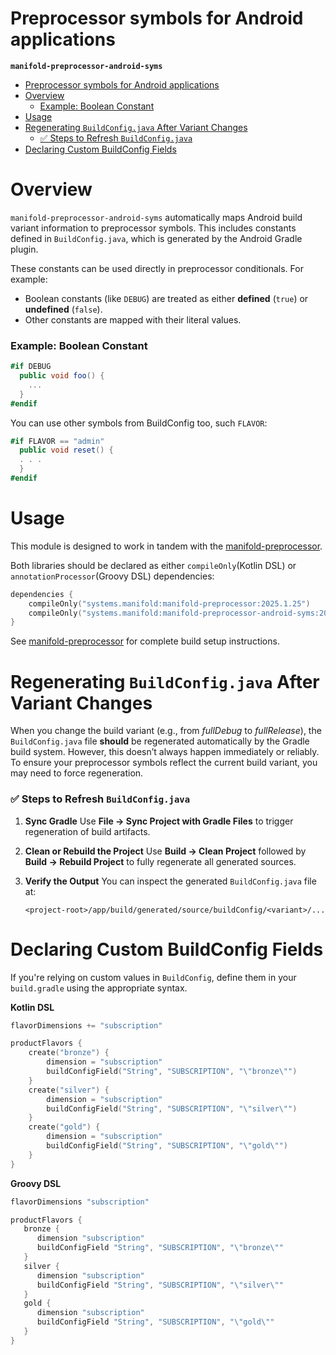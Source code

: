 # Preprocessor symbols for Android applications

**`manifold-preprocessor-android-syms`**

<!-- TOC -->
* [Preprocessor symbols for Android applications](#preprocessor-symbols-for-android-applications)
* [Overview](#overview)
    * [Example: Boolean Constant](#example-boolean-constant)
* [Usage](#usage)
* [Regenerating `BuildConfig.java` After Variant Changes](#regenerating-buildconfigjava-after-variant-changes)
    * [✅ Steps to Refresh `BuildConfig.java`](#-steps-to-refresh-buildconfigjava)
* [Declaring Custom BuildConfig Fields](#declaring-custom-buildconfig-fields)
<!-- TOC -->

# Overview

`manifold-preprocessor-android-syms` automatically maps Android build variant information to preprocessor symbols. 
This includes constants defined in `BuildConfig.java`, which is generated by the Android Gradle plugin.

These constants can be used directly in preprocessor conditionals. For example:

- Boolean constants (like `DEBUG`) are treated as either **defined** (`true`) or **undefined** (`false`).
- Other constants are mapped with their literal values.

### Example: Boolean Constant
```csharp
#if DEBUG
  public void foo() {
    ...
  }
#endif
```

You can use other symbols from BuildConfig too, such `FLAVOR`:

```csharp
#if FLAVOR == "admin"
  public void reset() {
  . . .
  }
#endif
```

# Usage

This module is designed to work in tandem with the [manifold-preprocessor](https://github.com/manifold-systems/manifold/tree/master/manifold-preprocessor).

Both libraries should be declared as either `compileOnly`(Kotlin DSL) or `annotationProcessor`(Groovy DSL) dependencies:

```kotlin
dependencies {
    compileOnly("systems.manifold:manifold-preprocessor:2025.1.25")
    compileOnly("systems.manifold:manifold-preprocessor-android-syms:2025.1.25")
}
```

See [manifold-preprocessor](https://github.com/manifold-systems/manifold/tree/master/manifold-preprocessor) for complete
build setup instructions.

# Regenerating `BuildConfig.java` After Variant Changes

When you change the build variant (e.g., from *fullDebug* to *fullRelease*), the `BuildConfig.java` file **should** be regenerated automatically by the Gradle build system. However, this doesn’t always happen immediately or reliably. To ensure your preprocessor symbols reflect the current build variant, you may need to force regeneration.

### ✅ Steps to Refresh `BuildConfig.java`

1. **Sync Gradle**
   Use **File → Sync Project with Gradle Files** to trigger regeneration of build artifacts.


2. **Clean or Rebuild the Project**
   Use **Build → Clean Project** followed by **Build → Rebuild Project** to fully regenerate all generated sources.


3. **Verify the Output**
   You can inspect the generated `BuildConfig.java` file at:

   ```
   <project-root>/app/build/generated/source/buildConfig/<variant>/...
   ```

# Declaring Custom BuildConfig Fields

If you're relying on custom values in `BuildConfig`, define them in your `build.gradle` using the appropriate syntax.

**Kotlin DSL**

```kotlin
flavorDimensions += "subscription"

productFlavors {
    create("bronze") {
        dimension = "subscription"
        buildConfigField("String", "SUBSCRIPTION", "\"bronze\"")
    }
    create("silver") {
        dimension = "subscription"
        buildConfigField("String", "SUBSCRIPTION", "\"silver\"")
    }
    create("gold") {
        dimension = "subscription"
        buildConfigField("String", "SUBSCRIPTION", "\"gold\"")
    }
}
```

**Groovy DSL**

```groovy
flavorDimensions "subscription"

productFlavors {
   bronze {
      dimension "subscription"
      buildConfigField "String", "SUBSCRIPTION", "\"bronze\""
   }
   silver {
      dimension "subscription"
      buildConfigField "String", "SUBSCRIPTION", "\"silver\""
   }
   gold {
      dimension "subscription"
      buildConfigField "String", "SUBSCRIPTION", "\"gold\""
   }
}
```


